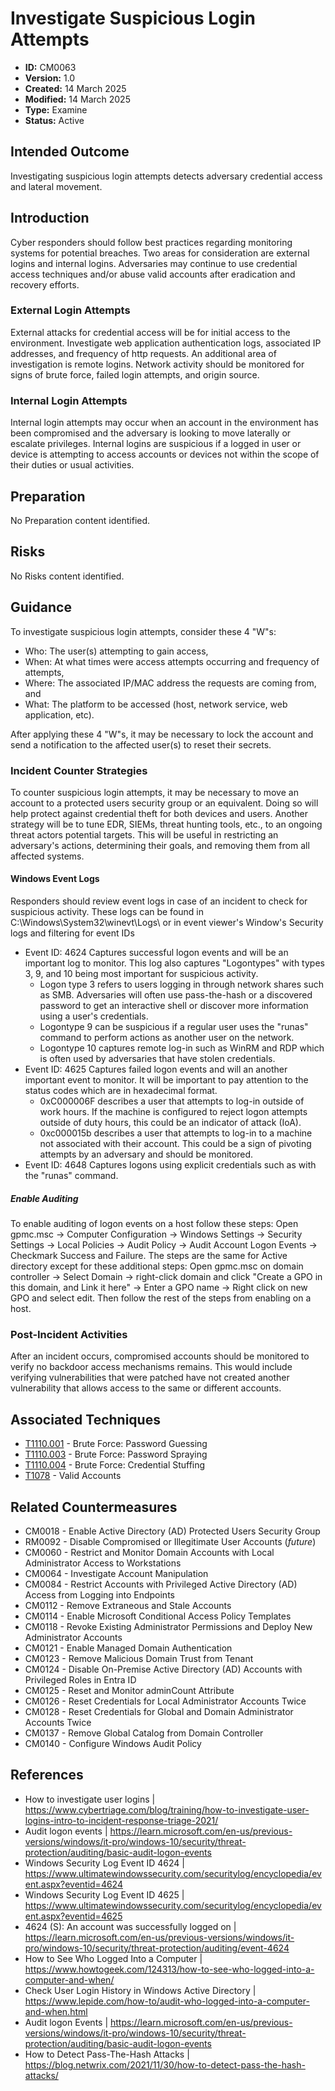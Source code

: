 # Investigate Suspicious Login Attempts

* **ID:** CM0063
* **Version:** 1.0
* **Created:** 14 March 2025
* **Modified:** 14 March 2025
* **Type:** Examine
* **Status:** Active

## Intended Outcome

Investigating suspicious login attempts detects adversary credential access and lateral movement.  

## Introduction

Cyber responders should follow best practices regarding monitoring systems for potential breaches. Two areas for consideration are external logins and internal logins. Adversaries may continue to use credential access techniques and/or abuse valid accounts after eradication and recovery efforts. 

### External Login Attempts

External attacks for credential access will be for initial access to the environment. Investigate web application authentication logs, associated IP addresses, and frequency of http requests. An additional area of investigation is remote logins. Network activity should be monitored for signs of brute force, failed login attempts, and origin source. 

### Internal Login Attempts

Internal login attempts may occur when an account in the environment has been compromised and the adversary is looking to move laterally or escalate privileges. Internal logins are suspicious if a logged in user or device is attempting to access accounts or devices not within the scope of their duties or usual activities. 

## Preparation

No Preparation content identified.

## Risks

No Risks content identified.

## Guidance

To investigate suspicious login attempts, consider these 4 "W"s: 

- Who: The user(s) attempting to gain access,
- When: At what times were access attempts occurring and frequency of attempts,
- Where: The associated IP/MAC address the requests are coming from, and
- What: The platform to be accessed (host, network service, web application, etc). 

After applying these 4 "W"s, it may be necessary to lock the account and send a notification to the affected user(s) to reset their secrets. 

### Incident Counter Strategies

To counter suspicious login attempts, it may be necessary to move an account to a protected users security group or an equivalent. Doing so will help protect against credential theft for both devices and users.
Another strategy will be to tune EDR, SIEMs, threat hunting tools, etc., to an ongoing threat actors potential targets. This will be useful in restricting an adversary's actions, determining their goals, and removing them from all affected systems. 

#### Windows Event Logs

Responders should review event logs in case of an incident to check for suspicious activity. These logs can be found in C:\Windows\System32\winevt\Logs\ or in event viewer's Window's Security logs and filtering for event IDs 
* Event ID: 4624 Captures successful logon events and will be an important log to monitor. This log also captures "Logontypes" with types 3, 9, and 10 being most important for suspicious activity. 
    - Logon type 3 refers to users logging in through network shares such as SMB. Adversaries will often use pass-the-hash or a discovered password to get an interactive shell or discover more information using a user's credentials. 
    - Logontype 9 can be suspicious if a regular user uses the "runas" command to perform actions as another user on the network. 
    - Logontype 10 captures remote log-in such as WinRM and RDP which is often used by adversaries that have stolen credentials. 
 * Event ID: 4625 Captures failed logon events and will an another important event to monitor. It will be important to pay attention to the status codes which are in hexadecimal format.
     - 0xC000006F describes a user that attempts to log-in outside of work hours. If the machine is configured to reject logon attempts outside of duty hours, this could be an indicator of attack (IoA).
     - 0xc000015b describes a user that attempts to log-in to a machine not associated with their account. This could be a sign of pivoting attempts by an adversary and should be monitored. 
* Event ID: 4648 Captures logons using explicit credentials such as with the "runas" command. 

##### Enable Auditing

To enable auditing of logon events on a host follow these steps: Open gpmc.msc -> Computer Configuration -> Windows Settings -> Security Settings -> Local Policies -> Audit Policy -> Audit Account Logon Events -> Checkmark Success and Failure. 
The steps are the same for Active directory except for these additional steps: Open gpmc.msc on domain controller -> Select Domain -> right-click domain and click "Create a GPO in this domain, and Link it here" -> Enter a GPO name -> Right click on new GPO and select edit. Then follow the rest of the steps from enabling on a host. 

### Post-Incident Activities

After an incident occurs, compromised accounts should be monitored to verify no backdoor access mechanisms remains. This would include verifying vulnerabilities that were patched have not created another vulnerability that allows access to the same or different accounts. 

## Associated Techniques

- [T1110.001](https://attack.mitre.org/techniques/T1110/001/) - Brute Force: Password Guessing
- [T1110.003](https://attack.mitre.org/techniques/T1110/003/) - Brute Force: Password Spraying
- [T1110.004](https://attack.mitre.org/techniques/T1110/004/) - Brute Force: Credential Stuffing
- [T1078](https://attack.mitre.org/techniques/T1078/) - Valid Accounts

## Related Countermeasures

- CM0018 - Enable Active Directory (AD) Protected Users Security Group
- RM0092 - Disable Compromised or Illegitimate User Accounts (*future*)
- CM0060 - Restrict and Monitor Domain Accounts with Local Administrator Access to Workstations
- CM0064 - Investigate Account Manipulation
- CM0084 - Restrict Accounts with Privileged Active Directory (AD) Access from Logging into Endpoints
- CM0112 - Remove Extraneous and Stale Accounts
- CM0114 - Enable Microsoft Conditional Access Policy Templates
- CM0118 - Revoke Existing Administrator Permissions and Deploy New Administrator Accounts
- CM0121 - Enable Managed Domain Authentication
- CM0123 - Remove Malicious Domain Trust from Tenant
- CM0124 - Disable On-Premise Active Directory (AD) Accounts with Privileged Roles in Entra ID
- CM0125 - Reset and Monitor adminCount Attribute
- CM0126 - Reset Credentials for Local Administrator Accounts Twice
- CM0128 - Reset Credentials for Global and Domain Administrator Accounts Twice
- CM0137 - Remove Global Catalog from Domain Controller
- CM0140 - Configure Windows Audit Policy

## References

- How to investigate user logins | <https://www.cybertriage.com/blog/training/how-to-investigate-user-logins-intro-to-incident-response-triage-2021/>
- Audit logon events | <https://learn.microsoft.com/en-us/previous-versions/windows/it-pro/windows-10/security/threat-protection/auditing/basic-audit-logon-events>
- Windows Security Log Event ID 4624 | <https://www.ultimatewindowssecurity.com/securitylog/encyclopedia/event.aspx?eventid=4624>
- Windows Security Log Event ID 4625 | <https://www.ultimatewindowssecurity.com/securitylog/encyclopedia/event.aspx?eventid=4625>
- 4624 (S): An account was successfully logged on | <https://learn.microsoft.com/en-us/previous-versions/windows/it-pro/windows-10/security/threat-protection/auditing/event-4624>
- How to See Who Logged Into a Computer | <https://www.howtogeek.com/124313/how-to-see-who-logged-into-a-computer-and-when/>
- Check User Login History in Windows Active Directory | <https://www.lepide.com/how-to/audit-who-logged-into-a-computer-and-when.html>
- Audit logon Events | <https://learn.microsoft.com/en-us/previous-versions/windows/it-pro/windows-10/security/threat-protection/auditing/basic-audit-logon-events>
- How to Detect Pass-The-Hash Attacks | <https://blog.netwrix.com/2021/11/30/how-to-detect-pass-the-hash-attacks/>

